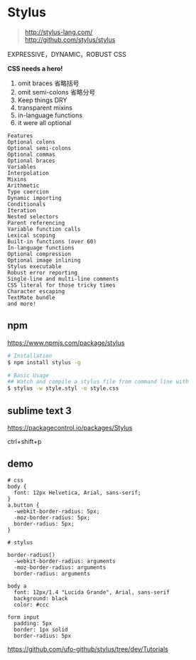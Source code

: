 # Stylus

> http://stylus-lang.com/  
> http://github.com/stylus/stylus  

EXPRESSIVE，DYNAMIC，ROBUST CSS

**CSS needs a hero!**  
1. omit braces 省略括号  
2. omit semi-colons 省略分号  
3. Keep things DRY    
4. transparent mixins
5. in-language functions
6. it were all optional

```code
Features
Optional colons
Optional semi-colons
Optional commas
Optional braces
Variables
Interpolation
Mixins
Arithmetic
Type coercion
Dynamic importing
Conditionals
Iteration
Nested selectors
Parent referencing
Variable function calls
Lexical scoping
Built-in functions (over 60)
In-language functions
Optional compression
Optional image inlining
Stylus executable
Robust error reporting
Single-line and multi-line comments
CSS literal for those tricky times
Character escaping
TextMate bundle
and more!
``` 





## npm 

https://www.npmjs.com/package/stylus

```sh
# Installation
$ npm install stylus -g

# Basic Usage
## Watch and compile a stylus file from command line with
$ stylus -w style.styl -o style.css
```

## sublime text 3
https://packagecontrol.io/packages/Stylus


ctrl+shift+p



## demo

```code
# css
body {
  font: 12px Helvetica, Arial, sans-serif;
}
a.button {
  -webkit-border-radius: 5px;
  -moz-border-radius: 5px;
  border-radius: 5px;
}

# stylus

border-radius()
  -webkit-border-radius: arguments
  -moz-border-radius: arguments
  border-radius: arguments
 
body a
  font: 12px/1.4 "Lucida Grande", Arial, sans-serif
  background: black
  color: #ccc
 
form input
  padding: 5px
  border: 1px solid
  border-radius: 5px
``` 


https://github.com/ufo-github/stylus/tree/dev/Tutorials
